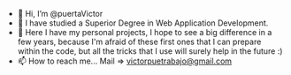 - 👋 Hi, I’m @puertaVictor
- 👀 I have studied a Superior Degree in Web Application Development.
- 🌱 Here I have my personal projects, I hope to see a big difference in a few years, because I'm afraid of these first ones that I can prepare within the code, but all the tricks that I use will surely help in the future :)
- 📫 How to reach me... Mail => victorpuetrabajo@gmail.com

<!---
puertaVictor/puertaVictor is a ✨ special ✨ repository because its `README.md` (this file) appears on your GitHub profile.
You can click the Preview link to take a look at your changes.
--->
